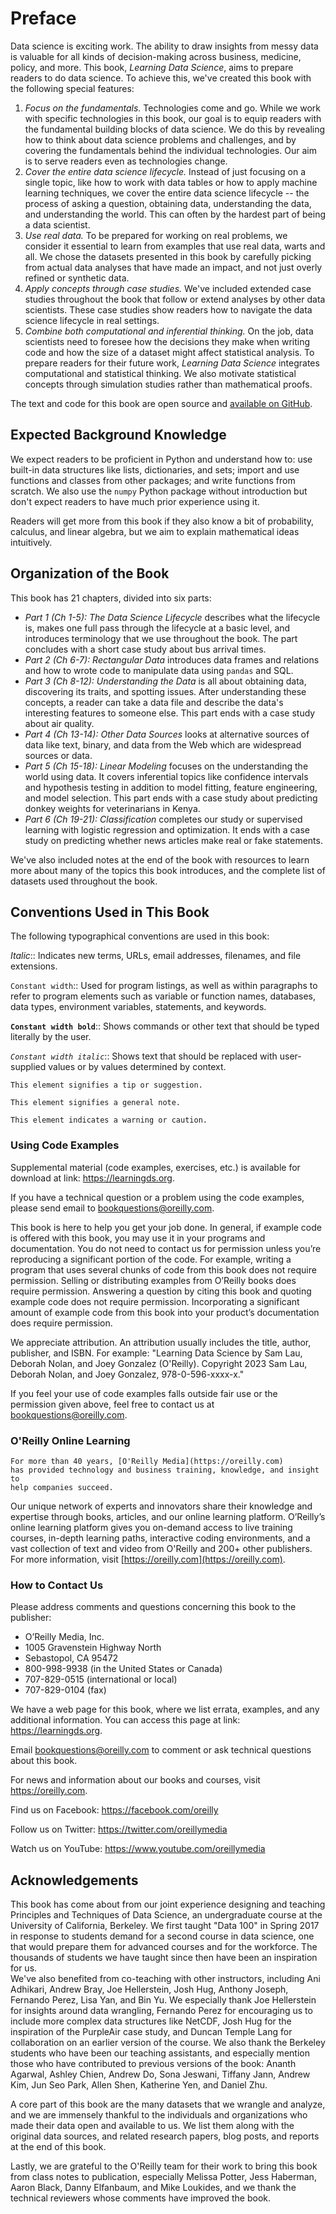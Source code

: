 # Preface

Data science is exciting work. The ability to draw insights from messy data
is valuable for all kinds of decision-making across business, medicine, policy, and
more. This book, _Learning Data Science_, aims to prepare readers to do data
science. To achieve this, we've created this book with the following special features:

1. _Focus on the fundamentals._ Technologies come and go. While we work with specific
   technologies in this book, our goal is to equip readers
   with the fundamental building blocks of data science. We do this by revealing 
   how to think about data science problems and challenges, and by covering the fundamentals behind the individual technologies.  Our aim is to serve readers even as technologies change.
1. _Cover the entire data science lifecycle._ Instead of just focusing on
   a single topic, like how to work with data tables or how to apply machine learning techniques, we cover
   the entire data science lifecycle -- the process of asking a question,
   obtaining data, understanding the data, and understanding the world. This can often by the hardest part of being a data scientist.
1. _Use real data._ To be prepared for working on real problems, we consider
   it essential to learn from examples that use real data, warts and all. We chose the datasets presented in this book by carefully picking from actual data analyses that have made an impact, and not just overly refined or synthetic data.
1. _Apply concepts through case studies._ We've included extended case
   studies throughout the book that follow or extend analyses by other
   data scientists. These case studies show readers how to navigate the data science lifecycle in real settings.
1. _Combine both computational and inferential thinking._ On the job, data scientists
   need to foresee how the decisions they make when writing code and how the size of a 
   dataset might affect statistical analysis. To prepare readers for their future work,
   _Learning Data Science_ integrates computational and statistical thinking. We
   also motivate statistical concepts through simulation studies rather than
   mathematical proofs.

The text and code for this book are open source and [available on
GitHub][github].

[github]: https://github.com/DS-100/textbook/

## Expected Background Knowledge

We expect readers to be proficient in Python and understand how to: use
built-in data structures like lists, dictionaries, and sets; import and use
functions and classes from other packages; and write functions from scratch. We
also use the `numpy` Python package without introduction but don't expect
readers to have much prior experience using it.

Readers will get more from this book if they also know a bit of probability,
calculus, and linear algebra, but we aim to explain mathematical ideas
intuitively.

## Organization of the Book

This book has 21 chapters, divided into six parts:

- _Part 1 (Ch 1-5): The Data Science Lifecycle_ describes what the
  lifecycle is, makes one full pass through the lifecycle at a basic level, and
  introduces terminology that we use throughout the book. The part concludes
  with a short case study about bus arrival times.
- _Part 2 (Ch 6-7): Rectangular Data_ introduces data frames and
  relations and how to wrote code to manipulate data using `pandas` and SQL.
- _Part 3 (Ch 8-12): Understanding the Data_ is all about obtaining data,
  discovering its traits, and spotting issues. After understanding these
  concepts, a reader can take a data file and describe the data's
  interesting features to someone else. This part ends with a case study
  about air quality.
- _Part 4 (Ch 13-14): Other Data Sources_ looks at alternative sources of
  data like text, binary, and data from the Web which are widespread sources or data.
- _Part 5 (Ch 15-18): Linear Modeling_ focuses on the understanding the world
  using data. It covers inferential topics like confidence intervals and
  hypothesis testing in addition to model fitting, feature engineering, and model selection.
  This part ends with a case study about predicting donkey weights for
  veterinarians in Kenya.
- _Part 6 (Ch 19-21): Classification_ completes our study or supervised
  learning with logistic regression and optimization. It ends with a case
  study on predicting whether news articles make real or fake statements.

We've also included notes at the end of the book with resources to learn more
about many of the topics this book introduces, and the complete list of datasets used throughout the book.

## Conventions Used in This Book

The following typographical conventions are used in this book:

_Italic_:: Indicates new terms, URLs, email addresses, filenames, and file
extensions.

`Constant width`:: Used for program listings, as well as within paragraphs to
refer to program elements such as variable or function names, databases, data
types, environment variables, statements, and keywords.

**`Constant width bold`**:: Shows commands or other text that should be typed
literally by the user.

_`Constant width italic`_:: Shows text that should be replaced with
user-supplied values or by values determined by context.

```{tip}
This element signifies a tip or suggestion.
```

```{note}
This element signifies a general note.
```

```{warning}
This element indicates a warning or caution.
```

### Using Code Examples

Supplemental material (code examples, exercises, etc.) is available for
download at link: https://learningds.org.

If you have a technical question or a problem using the code examples, please
send email to bookquestions@oreilly.com.

This book is here to help you get your job done. In general, if example code is
offered with this book, you may use it in your programs and documentation. You
do not need to contact us for permission unless you’re reproducing a
significant portion of the code. For example, writing a program that uses
several chunks of code from this book does not require permission. Selling or
distributing examples from O’Reilly books does require permission. Answering a
question by citing this book and quoting example code does not require
permission. Incorporating a significant amount of example code from this book
into your product’s documentation does require permission.

We appreciate attribution. An attribution
usually includes the title, author, publisher, and ISBN. For example: "Learning
Data Science by Sam Lau, Deborah Nolan, and Joey Gonzalez (O'Reilly). Copyright
2023 Sam Lau, Deborah Nolan, and Joey Gonzalez, 978-0-596-xxxx-x."

If you feel your use of code examples falls outside fair use or the permission
given above, feel free to contact us at bookquestions@oreilly.com.

### O'Reilly Online Learning

```{note}
For more than 40 years, [O'Reilly Media](https://oreilly.com)
has provided technology and business training, knowledge, and insight to
help companies succeed.
```

Our unique network of experts and innovators share their knowledge and
expertise through books, articles, and our online learning platform. O’Reilly’s
online learning platform gives you on-demand access to live training courses,
in-depth learning paths, interactive coding environments, and a vast collection
of text and video from O'Reilly and 200+ other publishers. For more
information, visit [https://oreilly.com](https://oreilly.com).

### How to Contact Us

Please address comments and questions concerning this book to the publisher:

<ul class="simplelist">
  <li>O’Reilly Media, Inc.</li>
  <li>1005 Gravenstein Highway North</li>
  <li>Sebastopol, CA 95472</li>
  <li>800-998-9938 (in the United States or Canada)</li>
  <li>707-829-0515 (international or local)</li>
  <li>707-829-0104 (fax)</li>
</ul>

We have a web page for this book, where we list errata, examples, and any
additional information. You can access this page at
link: https://learningds.org.

Email bookquestions@oreilly.com to comment or ask technical questions about
this book.

For news and information about our books and courses, visit https://oreilly.com.

Find us on Facebook: https://facebook.com/oreilly

Follow us on Twitter: https://twitter.com/oreillymedia

Watch us on YouTube: https://www.youtube.com/oreillymedia

## Acknowledgements

This book has come about from our joint experience designing and teaching Principles and Techniques of Data Science, an undergraduate
course at the University of California, Berkeley. We first taught "Data 100" in Spring 2017 in response to students demand for a second course in data science, one that would prepare them for advanced courses and for the workforce. The thousands of students  we have taught since then have been an inspiration for us.  
We've also benefited from co-teaching with other instructors, including Ani Adhikari, Andrew Bray, Joe Hellerstein, Josh Hug, Anthony Joseph, Fernando Perez, Lisa Yan, and Bin Yu. We especially thank Joe Hellerstein for insights around data wrangling, Fernando Perez for encouraging us to include more complex data structures like NetCDF, Josh Hug for the inspiration of the PurpleAir case study, and Duncan Temple Lang for collaboration on an earlier version of the course. We also
thank the Berkeley students who have been our teaching assistants, and especially mention those who have contributed to previous versions of the
book: Ananth Agarwal, Ashley Chien, Andrew Do, Sona Jeswani, Tiffany Jann,
Andrew Kim, Jun Seo Park, Allen Shen, Katherine Yen, and Daniel Zhu.

A core part of this book are the many datasets that we wrangle and analyze, and we are immensely thankful to the individuals and organizations who made their data open and available to us. We list them along with the original data sources, and related research papers, blog posts, and reports at the end of this book. 

Lastly, we are grateful to the O'Reilly team for their work to bring this book from class notes to publication, especially Melissa Potter, Jess Haberman, Aaron Black, Danny
Elfanbaum, and Mike Loukides, and we thank the technical reviewers whose comments have improved the book.
